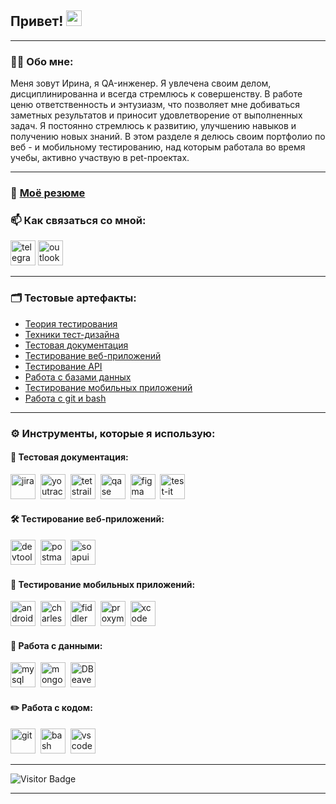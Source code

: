 ## Привет! <img src="https://em-content.zobj.net/source/microsoft-teams/363/lady-beetle_1f41e.png" height="25" >

---

### 👩‍💻 Обо мне:  
Меня зовут Ирина, я QA-инженер.
Я увлечена своим делом, дисциплинированна и всегда стремлюсь к совершенству. В работе ценю ответственность и энтузиазм, что позволяет мне добиваться заметных результатов и приносит удовлетворение от выполненных задач. Я постоянно стремлюсь к развитию, улучшению навыков и получению новых знаний. В этом разделе я делюсь своим портфолио по веб - и мобильному тестированию, над которым работала во время учебы, активно участвую в pet-проектах. 

---

### 🦊 [Моё резюме]()

### 📫 Как связаться со мной:
<a href="https://t.me/Arsi219"><img src="https://img.icons8.com/?size=512&id=63306&format=png" width="40" height="40" alt="telegram"/></a>
<a href="mailto:irina_iatsenko@outlook.com"><img src="https://img.icons8.com/?size=100&id=13640&format=png&color=000000" width="40" height="40" alt="outlook"/></a>
<!-- <a href= "https://www.linkedin.com/in//"><img src="https://img.icons8.com/?size=512&id=13930&format=png" width="40" height="40" alt="linkedin"/></a> -->
---

### 🗂 Тестовые артефакты:
* [Теория тестирования](https://github.com/Irina-Iatsenko/theory)  
* [Техники тест-дизайна](https://github.com/Irina-Iatsenko/design)  
* [Тестовая документация](https://github.com/Irina-Iatsenko/docs)
* [Тестирование веб-приложений](https://github.com/Irina-Iatsenko/web)
* [Тестирование API](https://github.com/Irina-Iatsenko/api)
* [Работа с базами данных](https://github.com/Irina-Iatsenko/database)
* [Тестирование мобильных приложений](https://github.com/Irina-Iatsenko/mobile)
* [Работа с git и bash](https://github.com/Irina-Iatsenko/git_bash)

---

### ⚙️ Инструменты, которые я использую:
#### 📁 Тестовая документация:

<div>
  <img src="https://cdn.jsdelivr.net/gh/devicons/devicon/icons/jira/jira-original.svg" title="jira" alt="jira" width="40" height="40"/>&nbsp
  <img src="https://upload.wikimedia.org/wikipedia/commons/thumb/8/8d/YouTrack_Icon.svg/1024px-YouTrack_Icon.svg.png?20200803082248" title="youtrack" alt="youtrack" width="40" height="40"/>&nbsp
  <img src="https://codahosted.io/packs/21236/unversioned/assets/LOGO/ba1091c59bab89cd2fd0f289622731fe16113d7b00905abe64759c313a4b73b76c1b0426076ed76cb74752234c734131df46992d5b8b48fc13e264240e4f7119f736cfeb64df36ded54b5cbf6198b9cadedf18dd0cac5c7dbcd16e6336c29363cd1292ba" title="testrail" alt="tetstrail" width="40" height="40"/>&nbsp
  <img src="https://luna1.co/eb0187.png" title="qase" alt="qase" width="40" height="40"/>&nbsp
  <img src="https://cdn.jsdelivr.net/gh/devicons/devicon/icons/figma/figma-original.svg" title="figma" alt="figma" width="40" height="40"/>&nbsp
  <img src="https://docs.testit.software/images/testit_logo_icon_blue.png" title="test-it" alt="test-it" width="40" height="40"/>&nbsp
</div>

#### 🛠 Тестирование веб-приложений:
<div>
  <img src="https://d33wubrfki0l68.cloudfront.net/38b5c953a4667366685d55db55d057c86db1fc54/a0fdc/static/acae6b24d940347661ca901ea07f47c1/chrome-dev-logo-icon.png" title="devtools" alt="devtools" width="40" height="40"/>&nbsp
  <img src="https://seeklogo.com/images/P/postman-logo-0087CA0D15-seeklogo.com.png" title="postman" alt="postman" width="40" height="40"/>&nbsp
  <img src="https://static0.smartbear.co/smartbearbrand/media/images/home/soapui-icon.svg" title="soapui" alt="soapui" width="40" height="40"/>&nbsp
</div>

#### 📱 Тестирование мобильных приложений:
<div>
  <img src="https://cdn.jsdelivr.net/gh/devicons/devicon/icons/androidstudio/androidstudio-original.svg" title="android-studio" alt="android-studio" width="40" height="40"/>&nbsp
  <img src="https://cdn.icon-icons.com/icons2/3053/PNG/512/charles_proxy_macos_bigsur_icon_190302.png" title="charles-proxy" alt="charles-proxy" width="40" height="40"/>&nbsp
  <img src="https://www.megaleechers.com/storage/Fiddler-Everywhere-Icon.png" title="fiddler" alt="fiddler" width="40" height="40"/>&nbsp
  <img src="https://pbs.twimg.com/profile_images/1589614420766126080/slAIVDtr_400x400.jpg" title="proxyman" alt="proxyman" width="40" height="40"/>&nbsp
  <img src="https://cdn.jsdelivr.net/gh/devicons/devicon/icons/xcode/xcode-original.svg" title="xcode" alt="xcode" width="40" height="40"/>&nbsp
</div>

#### 💾 Работа с данными:
<div>
  <img src="https://cdn.jsdelivr.net/gh/devicons/devicon/icons/mysql/mysql-original.svg" title="mysql" alt="mysql" width="40" height="40"/>&nbsp
  <img src="https://cdn.jsdelivr.net/gh/devicons/devicon/icons/mongodb/mongodb-original.svg" title="mongodb" alt="mongodb" width="40" height="40"/>&nbsp
  <img src="https://static-00.iconduck.com/assets.00/dbeaver-icon-512x506-p5mxyxd5.png" title="DBeaver" alt="DBeaver" width="40" height="40"/>&nbsp
</div>

#### ✏️ Работа с кодом:
<div>
  <img src="https://cdn.jsdelivr.net/gh/devicons/devicon/icons/git/git-original.svg" title="git" alt="git" width="40" height="40"/>&nbsp
  <img src="https://upload.wikimedia.org/wikipedia/commons/thumb/4/4b/Bash_Logo_Colored.svg/1024px-Bash_Logo_Colored.svg.png?20180723054350" title="bash" alt="bash" width="40" height="40"/>&nbsp
  <img src="https://cdn.jsdelivr.net/gh/devicons/devicon/icons/vscode/vscode-original.svg" title="vscode" alt="vscode" width="40" height="40"/>&nbsp
</div>  

---

![Visitor Badge](https://visitor-badge.laobi.icu/badge?page_id=Irina-Iatsenko)

---
